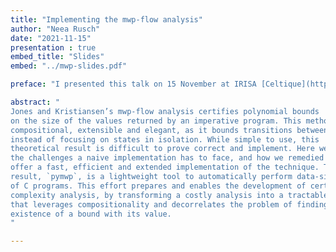 ```yaml
---
title: "Implementing the mwp-flow analysis"
author: "Neea Rusch"
date: "2021-11-15"
presentation : true
embed_title: "Slides"
embed: "../mwp-slides.pdf"

preface: "I presented this talk on 15 November at IRISA [Celtique](https://team.inria.fr/celtique/) research lab seminar and on 18 November at [LIPN](https://lipn.univ-paris13.fr/) seminar at University of Paris 13."

abstract: "
Jones and Kristiansen’s mwp-flow analysis certifies polynomial bounds
on the size of the values returned by an imperative program. This method is
compositional, extensible and elegant, as it bounds transitions between states
instead of focusing on states in isolation. While simple to use, this
theoretical result is difficult to prove correct and implement. Here we detail
the challenges a naive implementation has to face, and how we remedied them to
offer a fast, efficient and extended implementation of the technique. The
result, `pymwp`, is a lightweight tool to automatically perform data-size analysis
of C programs. This effort prepares and enables the development of certified
complexity analysis, by transforming a costly analysis into a tractable program,
that leverages compositionality and decorrelates the problem of finding the
existence of a bound with its value.
"

---
```



